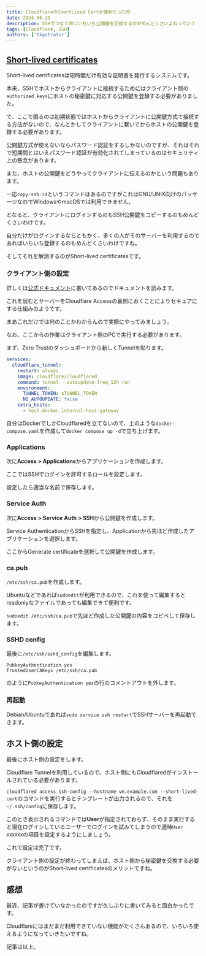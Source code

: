 ```yaml
---
title: CloudflareのShortLived Certが便利だった件
date: 2024-06-25
description: SSHでつなぐ時にいちいち公開鍵を交換するのがめんどくさいよねっていう
tags: [Cloudflare, SSH]
authors: ['tkgstrator']
---
```


## [Short-lived certificates](https://one.dash.cloudflare.com/)

Short-lived certificatesは短時間だけ有効な証明書を発行するシステムです。

本来、SSHでホストからクライアントに接続するためにはクライアント側の`authorized_keys`にホストの秘密鍵に対応する公開鍵を登録する必要がありました。

で、ここで困るのは初期状態ではホストからクライアントに公開鍵方式で接続する方法がないので、なんとかしてクライアントに繋いでからホストの公開鍵を登録する必要があります。

公開鍵方式が使えないならパスワード認証をするしかないのですが、それはそれで短期間とはいえパスワード認証が有効化されてしまっているのはセキュリティ上の懸念があります。

また、ホストの公開鍵をどうやってクライアントに伝えるのかという問題もあります。

一応`copy-ssh-id`というコマンドはあるのですがこれはGNU/UNIX向けのパッケージなのでWindowsやmacOSでは利用できません。

となると、クライアントにログインするのもSSH公開鍵をコピーするのもめんどくさいわけです。

自分だけがログインするならともかく、多くの人がそのサーバーを利用するのであればいちいち登録するのもめんどくさいわけですね。

そしてそれを解消するのがShort-lived certificatesです。

### クライアント側の設定

詳しくは[公式ドキュメント](https://developers.cloudflare.com/cloudflare-one/identity/users/short-lived-certificates)に書いてあるのでドキュメントを読みます。

これを読むとサーバーをCloudflare Accessの裏側におくことによりセキュアにする仕組みのようです。

まあこれだけでは何のことかわからんので実際にやってみましょう。

なお、ここからの作業はクライアント側のPCで実行する必要があります。

まず、Zero Trustのダッシュボードから新しくTunnelを貼ります。

```yaml
services:
  cloudflare_tunnel:
    restart: always
    image: cloudflare/cloudflared
    command: tunnel --autoupdate-freq 12h run
    environment:
      TUNNEL_TOKEN: $TUNNEL_TOKEN
      NO_AUTOUPDATE: false
    extra_hosts:
      - host.docker.internal:host-gateway
```

自分はDockerでしかCloudflaredを立てないので、上のような`docker-compose.yaml`を作成して`docker compose up -d`で立ち上げます。

### Applications

次に**Access > Applications**からアプリケーションを作成します。

ここではSSHでログインを許可するロールを設定します。

設定したら適当な名前で保存します。

### Service Auth

次に**Access > Service Auth > SSH**から公開鍵を作成します。

Service AuthenticationからSSHを指定し、Applicationから先ほど作成したアプリケーションを選択します。

ここからGenerate certificateを選択して公開鍵を作成します。

### ca.pub

`/etc/ssh/ca.pub`を作成します。

Ubuntuなどであれば`sudoedit`が利用できるので、これを使って編集するとreadonlyなファイルであっても編集できて便利です。

`sudoedit /etc/ssh/ca.pub`で先ほど作成した公開鍵の内容をコピペして保存します。

### SSHD config

最後に`/etc/ssh/sshd_config`を編集します。

```
PubkeyAuthentication yes
TrustedUserCAKeys /etc/ssh/ca.pub
```

のように`PubkeyAuthentication yes`の行のコメントアウトを外します。

### 再起動

Debian/Ubuntuであれば`sudo service ssh restart`でSSHサーバーを再起動できます。

## ホスト側の設定

最後にホスト側の設定をします。

Cloudflare Tunnelを利用しているので、ホスト側にもCloudflaredがインストールされている必要があります。

`cloudflared access ssh-config --hostname vm.example.com --short-lived-cert`のコマンドを実行するとテンプレートが出力されるので、それを`~/.ssh/config`に保存します。

このとき表示されるコマンドでは**User**が指定されておらず、そのまま実行すると現在ログインしているユーザーでログインを試みてしまうので適時`User XXXXXX`の項目を設定するようにしましょう。

これで設定は完了です。

クライアント側の設定が終わってしまえば、ホスト側から秘密鍵を交換する必要がないというのがShort-lived certificatesのメリットですね。

## 感想

最近、記事が書けていなかったのですが久しぶりに書いてみると面白かったです。

Cloudflareにはまだまだ利用できていない機能がたくさんあるので、いろいろ使えるようになっていきたいですね。

記事は以上。
